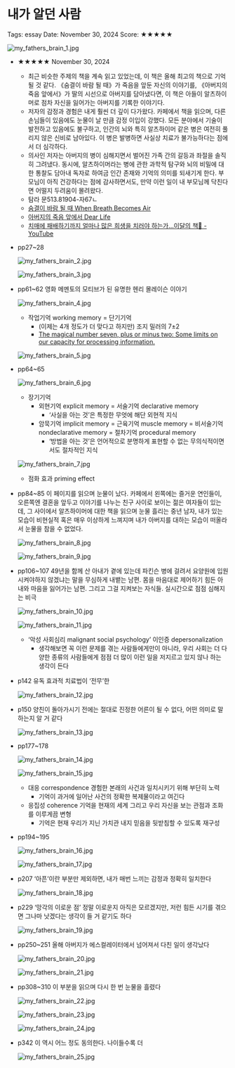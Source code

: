 # 내가 알던 사람

Tags: essay
Date: November 30, 2024
Score: ★★★★★

![my_fathers_brain_1.jpg](my_fathers_brain/my_fathers_brain_1.jpg)

- ★★★★★ November 30, 2024
    - 최근 비슷한 주제의 책을 계속 읽고 있었는데, 이 책은 올해 최고의 책으로 기억될 것 같다. 《숨결이 바람 될 때》가 죽음을 앞둔 자신의 이야기를, 《아버지의 죽음 앞에서》가 딸의 시선으로 아버지를 담아냈다면, 이 책은 아들이 알츠하이머로 점차 자신을 잃어가는 아버지를 기록한 이야기다.
    - 저자의 감정과 경험은 내게 훨씬 더 깊이 다가왔다. 카페에서 책을 읽으며, 다른 손님들이 있음에도 눈물이 날 만큼 감정 이입이 강했다. 모든 분야에서 기술이 발전하고 있음에도 불구하고, 인간의 뇌와 특히 알츠하이머 같은 병은 여전히 풀리지 않은 신비로 남아있다. 이 병은 발병하면 사실상 치료가 불가능하다는 점에서 더 심각하다.
    - 의사인 저자는 아버지의 병이 심해지면서 벌어진 가족 간의 갈등과 좌절을 솔직히 그려냈다. 동시에, 알츠하이머라는 병에 관한 과학적 탐구와 뇌의 비밀에 대한 통찰도 담아내 독자로 하여금 인간 존재와 기억의 의미를 되새기게 한다. 부모님이 아직 건강하다는 점에 감사하면서도, 만약 이런 일이 내 부모님께 닥친다면 어떨지 두려움이 몰려왔다.
    - 탐라 문513.81904-자67ㄴ
    - [숨결이 바람 될 때 When Breath Becomes Air](https://www.notion.so/When-Breath-Becomes-Air-1473f0c2cf658012a3f5ed542b24ee28?pvs=21)
    - [아버지의 죽음 앞에서 Dear Life](https://www.notion.so/Dear-Life-1413f0c2cf658032b1d2de515de6d95d?pvs=21)
    - [치매에 패배하기까지 얼마나 많은 희생을 치러야 하는가…이달의 책📖 - YouTube](https://www.youtube.com/watch?v=wAmTzFH60nU)
- pp27~28

    ![my_fathers_brain_2.jpg](my_fathers_brain/my_fathers_brain_2.jpg)

    ![my_fathers_brain_3.jpg](my_fathers_brain/my_fathers_brain_3.jpg)

- pp61~62 영화 메멘토의 모티브가 된 유명한 헨리 몰레이슨 이야기

    ![my_fathers_brain_4.jpg](my_fathers_brain/my_fathers_brain_4.jpg)

    - 작업기억 working memory = 단기기억
        - (이제는 4개 정도가 더 맞다고 하지만) 조지 밀러의 7±2
        - [The magical number seven, plus or minus two: Some limits on our capacity for processing information.](https://psycnet.apa.org/record/1957-02914-001)

    ![my_fathers_brain_5.jpg](my_fathers_brain/my_fathers_brain_5.jpg)

- pp64~65

    ![my_fathers_brain_6.jpg](my_fathers_brain/my_fathers_brain_6.jpg)

    - 장기기억
        - 외현기억 explicit memory = 서술기억 declarative memory
            - ‘사실을 아는 것’은 특정한 무엇에 해단 외현적 지식
        - 암묵기억 implicit memory = 근육기억 muscle memory = 비서술기억 nondeclarative memory = 절차기억 procedural memory
            - ‘방법을 아는 것’은 언어적으로 분명하게 표현할 수 없는 무의식적이면서도 절차적인 지식

    ![my_fathers_brain_7.jpg](my_fathers_brain/my_fathers_brain_7.jpg)

    - 점화 효과 priming effect
- pp84~85 이 페이지를 읽으며 눈물이 났다. 카페에서 왼쪽에는 즐거운 연인들이, 오른쪽엔 결혼을 앞두고 이야기를 나누는 친구 사이로 보이는 젊은 여자들이 있는데, 그 사이에서 알츠하이머에 대한 책을 읽으며 눈물 흘리는 중년 남자, 내가 있는 모습이 비현실적 혹은 매우 이상하게 느껴지며 내가 아버지를 대하는 모습이 떠올라서 눈물을 참을 수 없었다.

    ![my_fathers_brain_8.jpg](my_fathers_brain/my_fathers_brain_8.jpg)

    ![my_fathers_brain_9.jpg](my_fathers_brain/my_fathers_brain_9.jpg)

- pp106~107 49년을 함께 산 아내가 곁에 있는데 파킨슨 병에 걸려서 요양원에 입원시켜야하지 않겠냐는 말을 무심하게 내뱉는 남편. 몸을 마음대로 제어하기 힘든 아내와 마음을 잃어가는 남편. 그리고 그걸 지켜보는 자식들. 실시간으로 점점 심해지는 비극

    ![my_fathers_brain_10.jpg](my_fathers_brain/my_fathers_brain_10.jpg)

    ![my_fathers_brain_11.jpg](my_fathers_brain/my_fathers_brain_11.jpg)

    - ‘악성 사회심리 malignant social psychology’ 이인증 depersonalization
        - 생각해보면 꼭 이런 문제를 겪는 사람들에게만이 아니라, 우리 사회는 더 다양한 종류의 사람들에게 점점 더 많이 이런 일을 저지르고 있지 않나 하는 생각이 든다
- p142 유독 효과적 치료법이 ‘전무’한

    ![my_fathers_brain_12.jpg](my_fathers_brain/my_fathers_brain_12.jpg)

- p150 양친이 돌아가시기 전에는 절대로 진정한 어른이 될 수 없다, 어떤 의미로 말하는지 알 거 같다

    ![my_fathers_brain_13.jpg](my_fathers_brain/my_fathers_brain_13.jpg)

- pp177~178

    ![my_fathers_brain_14.jpg](my_fathers_brain/my_fathers_brain_14.jpg)

    ![my_fathers_brain_15.jpg](my_fathers_brain/my_fathers_brain_15.jpg)

    - 대응 correspondence 경험한 본래의 사건과 일치시키기 위해 부단히 노력
        - 기억이 과거에 일어난 사건의 정확한 복제물이라고 여긴다
    - 응집성 coherence 기억을 현재의 세계 그리고 우리 자신을 보는 관점과 조화를 이루게끔 변형
        - 기억은 현재 우리가 지닌 가치관 내지 믿음을 뒷받침할 수 있도록 재구성
- pp194~195

    ![my_fathers_brain_16.jpg](my_fathers_brain/my_fathers_brain_16.jpg)

    ![my_fathers_brain_17.jpg](my_fathers_brain/my_fathers_brain_17.jpg)

- p207 ‘아픈’이란 부분만 제외하면, 내가 매번 느끼는 감정과 정확히 일치한다

    ![my_fathers_brain_18.jpg](my_fathers_brain/my_fathers_brain_18.jpg)

- p229 ‘망각의 이로운 점’ 정말 이로운지 아직은 모르겠지만, 저런 힘든 시기를 겪으면 그나마 낫겠다는 생각이 들 거 같기도 하다

    ![my_fathers_brain_19.jpg](my_fathers_brain/my_fathers_brain_19.jpg)

- pp250~251 올해 아버지가 에스컬레이터에서 넘어져서 다친 일이 생각났다

    ![my_fathers_brain_20.jpg](my_fathers_brain/my_fathers_brain_20.jpg)

    ![my_fathers_brain_21.jpg](my_fathers_brain/my_fathers_brain_21.jpg)

- pp308~310 이 부분을 읽으며 다시 한 번 눈물을 흘렸다

    ![my_fathers_brain_22.jpg](my_fathers_brain/my_fathers_brain_22.jpg)

    ![my_fathers_brain_23.jpg](my_fathers_brain/my_fathers_brain_23.jpg)

    ![my_fathers_brain_24.jpg](my_fathers_brain/my_fathers_brain_24.jpg)

- p342 이 역시 어느 정도 동의한다. 나이들수록 더

    ![my_fathers_brain_25.jpg](my_fathers_brain/my_fathers_brain_25.jpg)
